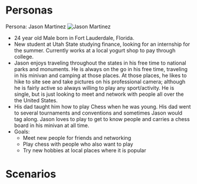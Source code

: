 # Personas
Persona: Jason Martinez
![Jason Martinez](https://images.pexels.com/photos/9158364/pexels-photo-9158364.jpeg?auto=compress&cs=tinysrgb&w=1200)

* 24 year old Male born in Fort Lauderdale, Florida.
* New student at Utah State studying finance, looking for an internship for the summer. Currently works at a local yogurt shop to pay through college.
* Jason enjoys traveling throughout the states in his free time to national parks and monuments. He is always on the go in his free time, traveling in his minivan and camping at those places. At those places, he likes to hike to site see and take pictures on his professional camera; although he is fairly active so always willing to play any sport/activity. He is single, but is just looking to meet and network with people all over the the United States.
* His dad taught him how to play Chess when he was young. His dad went to several tournaments and conventions and sometimes Jason would tag along. Jason loves to play to get to know people and carries a chess board in his minivan at all time.
* Goals:
  * Meet new people for friends and networking
  * Play chess with people who also want to play
  * Try new hobbies at local places where it is popular



# Scenarios
